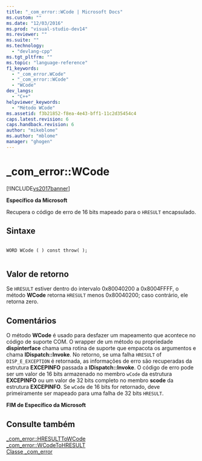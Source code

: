 ```yaml
---
title: "_com_error::WCode | Microsoft Docs"
ms.custom: ""
ms.date: "12/03/2016"
ms.prod: "visual-studio-dev14"
ms.reviewer: ""
ms.suite: ""
ms.technology: 
  - "devlang-cpp"
ms.tgt_pltfrm: ""
ms.topic: "language-reference"
f1_keywords: 
  - "_com_error.WCode"
  - "_com_error::WCode"
  - "WCode"
dev_langs: 
  - "C++"
helpviewer_keywords: 
  - "Método WCode"
ms.assetid: f3b21852-f8ea-4e43-bff1-11c2d35454c4
caps.latest.revision: 6
caps.handback.revision: 6
author: "mikeblome"
ms.author: "mblome"
manager: "ghogen"
---
```

# _com_error::WCode
[!INCLUDE[vs2017banner](../assembler/inline/includes/vs2017banner.md)]

**Específico da Microsoft**  
  
 Recupera o código de erro de 16 bits mapeado para o `HRESULT` encapsulado.  
  
## Sintaxe  
  
```  
  
WORD WCode ( ) const throw( );  
  
```  
  
## Valor de retorno  
 Se `HRESULT` estiver dentro do intervalo 0x80040200 a 0x8004FFFF, o método **WCode** retorna `HRESULT` menos 0x80040200; caso contrário, ele retorna zero.  
  
## Comentários  
 O método **WCode** é usado para desfazer um mapeamento que acontece no código de suporte COM.  O wrapper de um método ou propriedade **dispinterface** chama uma rotina de suporte que empacota os argumentos e chama **IDispatch::Invoke**.  No retorno, se uma falha `HRESULT` of `DISP_E_EXCEPTION` é retornada, as informações de erro são recuperadas da estrutura **EXCEPINFO** passada a **IDispatch::Invoke**.  O código de erro pode ser um valor de 16 bits armazenado no membro `wCode` da estrutura **EXCEPINFO** ou um valor de 32 bits completo no membro **scode** da estrutura **EXCEPINFO**.  Se `wCode` de 16 bits for retornado, deve primeiramente ser mapeado para uma falha de 32 bits `HRESULT`.  
  
 **FIM de Específico da Microsoft**  
  
## Consulte também  
 [\_com\_error::HRESULTToWCode](../cpp/com-error-hresulttowcode.md)   
 [\_com\_error::WCodeToHRESULT](../Topic/_com_error::WCodeToHRESULT.md)   
 [Classe \_com\_error](../cpp/com-error-class.md)